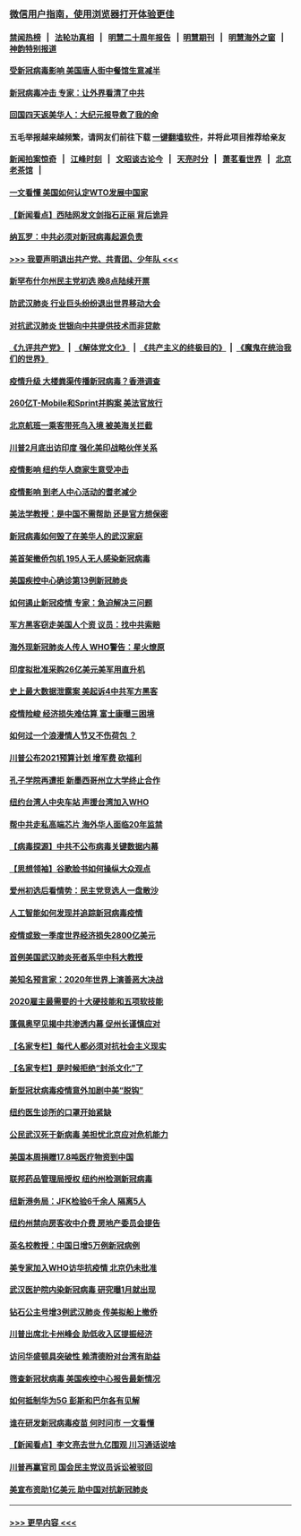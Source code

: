 ### [微信用户指南，使用浏览器打开体验更佳](https://github.com/gfw-breaker/banned-news1/blob/master/indexes/wechat-guide.md?t=0)
#### [禁闻热榜](热点新闻.md?t=0)  &nbsp;&nbsp;|&nbsp;&nbsp; [法轮功真相](https://github.com/gfw-breaker/truth/blob/master/README.md?t=0) &nbsp;&nbsp;|&nbsp;&nbsp; [明慧二十周年报告](https://github.com/gfw-breaker/mh-reports/blob/master/README.md?t=0) &nbsp;&nbsp;|&nbsp;&nbsp;[明慧期刊](https://github.com/gfw-breaker/mh-qikan) &nbsp;&nbsp;|&nbsp;&nbsp; [明慧海外之窗](https://github.com/gfw-breaker/mh-news/blob/master/README.md?t=0) &nbsp;&nbsp;|&nbsp;&nbsp; [神韵特别报道](https://github.com/gfw-breaker/mh-news/blob/master/shenyun.md?t=0)
#### [受新冠病毒影响 美国唐人街中餐馆生意减半](../pages/nsc412/n11861940.md?t=02121102) 
#### [新冠病毒冲击 专家：让外界看清了中共](../pages/nsc412/n11862280.md?t=02121102) 
#### [回国四天返美华人：大纪元报导救了我的命](../pages/nsc412/n11862181.md?t=02121102) 
#### 五毛举报越来越频繁，请网友们前往下载 [一键翻墙软件](https://github.com/gfw-breaker/ssr-accounts)，并将此项目推荐给亲友
#### [新闻拍案惊奇](https://github.com/gfw-breaker/banned-news1/blob/master/pages/link4.md) &nbsp;&nbsp;|&nbsp;&nbsp; [江峰时刻](https://github.com/gfw-breaker/banned-news1/blob/master/pages/link4.md) &nbsp;&nbsp;|&nbsp;&nbsp; [文昭谈古论今](https://github.com/gfw-breaker/banned-news1/blob/master/pages/link4.md) &nbsp;&nbsp;|&nbsp;&nbsp; [天亮时分](https://github.com/gfw-breaker/banned-news1/blob/master/pages/link4.md) &nbsp;&nbsp;|&nbsp;&nbsp; [萧茗看世界](https://github.com/gfw-breaker/banned-news1/blob/master/pages/link4.md) &nbsp;&nbsp;|&nbsp;&nbsp; [北京老茶馆](https://github.com/gfw-breaker/banned-news1/blob/master/pages/link4.md) &nbsp;&nbsp;|&nbsp;&nbsp; 
#### [一文看懂 美国如何认定WTO发展中国家](../pages/nsc412/n11862051.md?t=02121102) 
#### [【新闻看点】西陆网发文剑指石正丽 背后诡异](../pages/nsc412/n11861792.md?t=02121102) 
#### [纳瓦罗：中共必须对新冠病毒起源负责](../pages/nsc412/n11861810.md?t=02121102) 
#### [>>> 我要声明退出共产党、共青团、少年队 <<<](https://github.com/begood0513/goodnews/blob/master/quit/letter.md) 
#### [新罕布什尔州民主党初选 晚8点陆续开票](../pages/nsc412/n11861872.md?t=02121102) 
#### [防武汉肺炎 行业巨头纷纷退出世界移动大会](../pages/nsc412/n11861795.md?t=02121102) 
#### [对抗武汉肺炎 世银向中共提供技术而非贷款](../pages/nsc412/n11861652.md?t=02121102) 
#### [《九评共产党》](https://github.com/begood0513/9ping.md/blob/master/README.md) &nbsp;|&nbsp; [《解体党文化》](../../../../jtdwh.md/blob/master/README.md)  &nbsp;|&nbsp; [《共产主义的终极目的》](../../../../gczydzjmd.md/blob/master/README.md) &nbsp;|&nbsp; [《魔鬼在统治我们的世界》](../../../../mgztzwmdsj.md/blob/master/README.md) 
#### [疫情升级 大楼粪渠传播新冠病毒？香港调查](../pages/nsc412/n11861556.md?t=02121102) 
#### [260亿T-Mobile和Sprint并购案 美法官放行](../pages/nsc412/n11861511.md?t=02121102) 
#### [北京航班一乘客带死鸟入境 被美海关拦截](../pages/nsc412/n11861317.md?t=02121102) 
#### [川普2月底出访印度 强化美印战略伙伴关系](../pages/nsc412/n11860557.md?t=02121102) 
#### [疫情影响  纽约华人商家生意受冲击](../pages/nsc412/n11860284.md?t=02121102) 
#### [疫情影响  到老人中心活动的耆老减少](../pages/nsc412/n11860199.md?t=02121102) 
#### [美法学教授：是中国不需帮助 还是官方想保密](../pages/nsc412/n11859492.md?t=02121102) 
#### [新冠病毒如何毁了在美华人的武汉家庭](../pages/nsc412/n11859524.md?t=02121102) 
#### [美首架撤侨包机 195人无人感染新冠病毒](../pages/nsc412/n11859908.md?t=02121102) 
#### [美国疾控中心确诊第13例新冠肺炎](../pages/nsc412/n11859966.md?t=02121102) 
#### [如何遏止新冠疫情 专家：急迫解决三问题](../pages/nsc412/n11859685.md?t=02121102) 
#### [军方黑客窃走美国人个资 议员：找中共索赔](../pages/nsc412/n11859371.md?t=02121102) 
#### [海外现新冠肺炎人传人 WHO警告：星火燎原](../pages/nsc412/n11859252.md?t=02121102) 
#### [印度拟批准采购26亿美元美军用直升机](../pages/nsc412/n11859143.md?t=02121102) 
#### [史上最大数据泄露案 美起诉4中共军方黑客](../pages/nsc412/n11859115.md?t=02121102) 
#### [疫情险峻 经济损失难估算 富士康曝三困境](../pages/nsc412/n11859120.md?t=02121102) 
#### [如何过一个浪漫情人节又不伤荷包 ？](../pages/nsc412/n11858969.md?t=02121102) 
#### [川普公布2021预算计划 增军费 砍福利](../pages/nsc412/n11859012.md?t=02121102) 
#### [孔子学院再遭拒 新墨西哥州立大学终止合作](../pages/nsc412/n11858661.md?t=02121102) 
#### [纽约台湾人中央车站  声援台湾加入WHO](../pages/nsc412/n11857757.md?t=02121102) 
#### [帮中共走私高端芯片 海外华人面临20年监禁](../pages/nsc412/n11855016.md?t=02121102) 
#### [【病毒探源】中共不公布病毒关键数据内幕](../pages/nsc412/n11856584.md?t=02121102) 
#### [【思想领袖】谷歌脸书如何操纵大众观点](../pages/nsc412/n11680874.md?t=02121102) 
#### [爱州初选后看情势：民主党竞选人一盘散沙](../pages/nsc412/n11856557.md?t=02121102) 
#### [人工智能如何发现并追踪新冠病毒疫情](../pages/nsc412/n11856398.md?t=02121102) 
#### [疫情或致一季度世界经济损失2800亿美元](../pages/nsc412/n11855639.md?t=02121102) 
#### [首例美国武汉肺炎死者系华中科大教授](../pages/nsc412/n11855500.md?t=02121102) 
#### [美知名预言家：2020年世界上演善恶大决战](../pages/nsc412/n11855418.md?t=02121102) 
#### [2020雇主最需要的十大硬技能和五项软技能](../pages/nsc412/n11850953.md?t=02121102) 
#### [蓬佩奥罕见揭中共渗透内幕 促州长谨慎应对](../pages/nsc412/n11854685.md?t=02121102) 
#### [【名家专栏】每代人都必须对抗社会主义现实](../pages/nsc412/n11831412.md?t=02121102) 
#### [【名家专栏】是时候拒绝“封杀文化”了](../pages/nsc412/n11814093.md?t=02121102) 
#### [新型冠状病毒疫情意外加剧中美“脱钩”](../pages/nsc412/n11854475.md?t=02121102) 
#### [纽约医生诊所的口罩开始紧缺](../pages/nsc412/n11853364.md?t=02121102) 
#### [公民武汉死于新病毒 美担忧北京应对危机能力](../pages/nsc412/n11854331.md?t=02121102) 
#### [美国本周捐赠17.8吨医疗物资到中国](../pages/nsc412/n11854269.md?t=02121102) 
#### [联邦药品管理局授权  纽约州检测新冠病毒](../pages/nsc412/n11853371.md?t=02121102) 
#### [纽新港务局：JFK检验6千余人  隔离5人](../pages/nsc412/n11853366.md?t=02121102) 
#### [纽约州禁向房客收中介费  房地产委员会提告](../pages/nsc412/n11853360.md?t=02121102) 
#### [英名校教授：中国日增5万例新冠病例](../pages/nsc412/n11854174.md?t=02121102) 
#### [美专家加入WHO访华抗疫情 北京仍未批准](../pages/nsc412/n11854043.md?t=02121102) 
#### [武汉医护院内染新冠病毒 研究曝1月就出现](../pages/nsc412/n11852928.md?t=02121102) 
#### [钻石公主号增3例武汉肺炎 传美拟船上撤侨](../pages/nsc412/n11853240.md?t=02121102) 
#### [川普出席北卡州峰会 助低收入区提振经济](../pages/nsc412/n11853232.md?t=02121102) 
#### [访问华盛顿具突破性 赖清德盼对台湾有助益](../pages/nsc412/n11853129.md?t=02121102) 
#### [筛查新冠状病毒 美国疾控中心报告最新情况](../pages/nsc412/n11853070.md?t=02121102) 
#### [如何抵制华为5G 彭斯和巴尔各有见解](../pages/nsc412/n11852535.md?t=02121102) 
#### [谁在研发新冠病毒疫苗 何时问市 一文看懂](../pages/nsc412/n11852840.md?t=02121102) 
#### [【新闻看点】李文亮去世九亿围观 川习通话说啥](../pages/nsc412/n11852360.md?t=02121102) 
#### [川普再赢官司 国会民主党议员诉讼被驳回](../pages/nsc412/n11852287.md?t=02121102) 
#### [美宣布资助1亿美元 助中国对抗新冠肺炎](../pages/nsc412/n11852531.md?t=02121102) 

----
#### [ >>> 更早内容 <<< ](../indexes/nsc412-earlier.md)
